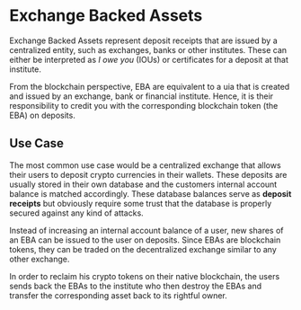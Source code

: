 Exchange Backed Assets
======================

Exchange Backed Assets represent deposit receipts that are issued by a
centralized entity, such as exchanges, banks or other institutes. These
can either be interpreted as *I owe you* (IOUs) or certificates for a
deposit at that institute.

From the blockchain perspective, EBA are equivalent to a uia that is
created and issued by an exchange, bank or financial institute. Hence,
it is their responsibility to credit you with the corresponding
blockchain token (the EBA) on deposits.

Use Case
--------

The most common use case would be a centralized exchange that allows
their users to deposit crypto currencies in their wallets. These
deposits are usually stored in their own database and the customers
internal account balance is matched accordingly. These database balances
serve as **deposit receipts** but obviously require some trust that the
database is properly secured against any kind of attacks.

Instead of increasing an internal account balance of a user, new shares
of an EBA can be issued to the user on deposits. Since EBAs are
blockchain tokens, they can be traded on the decentralized exchange
similar to any other exchange.

In order to reclaim his crypto tokens on their native blockchain, the
users sends back the EBAs to the institute who then destroy the EBAs and
transfer the corresponding asset back to its rightful owner.